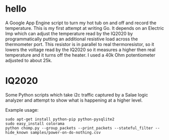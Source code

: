 hello
=====

A Google App Engine script to turn my hot tub on and off and record the
temperature. This is my first attempt at writing Go. It depends on an Electric
Imp which can adjust the temperature read by the IQ2020 by programmatically
putting an additional resistive load across the thermometer port. This resistor
is in parallel to real thermoresistor, so it lowers the voltage read by the
IQ2020 so it measures a higher then real temperature and it turns off the
heater. I used a 40k Ohm potentiometer adjusted to about 25k.


IQ2020
======

Some Python scripts which take i2c traffic captured by a Salae logic analyzer
and attempt to show what is happening at a higher level.

Example usage:

    sudo apt-get install python-pip python-pysqlite2
    sudo easy_install colorama
    python chomp.py --group_packets --print_packets --stateful_filter --hide_known samples/power-on-do-nothing.csv

